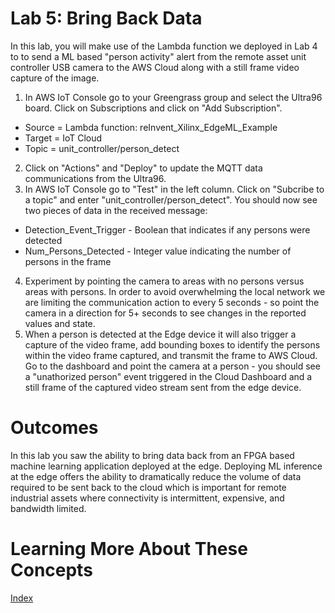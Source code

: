 # Lab 5: Bring Back Data
In this lab, you will make use of the Lambda function we deployed in Lab 4 to to send a ML based "person activity" alert from the remote asset unit controller USB camera to the AWS Cloud along with a still frame video capture of the image.

1. In AWS IoT Console go to your Greengrass group and select the Ultra96 board.  Click on Subscriptions and click on "Add Subscription".
  * Source = Lambda function: reInvent_Xilinx_EdgeML_Example
  * Target = IoT Cloud
  * Topic = unit_controller/person_detect
2. Click on "Actions" and "Deploy" to update the MQTT data communications from the Ultra96.
3. In AWS IoT Console go to "Test" in the left column.  Click on "Subcribe to a topic" and enter "unit_controller/person_detect".  You should now see two pieces of data in the received message:
  * Detection_Event_Trigger - Boolean that indicates if any persons were detected
  * Num_Persons_Detected - Integer value indicating the number of persons in the frame
4. Experiment by pointing the camera to areas with no persons versus areas with persons. In order to avoid overwhelming the local network we are limiting the communication action to every 5 seconds - so point the camera in a direction for 5+ seconds to see changes in the reported values and state.
5. When a person is detected at the Edge device it will also trigger a capture of the video frame, add bounding boxes to identify the persons within the video frame captured, and transmit the frame to AWS Cloud.  Go to the dashboard and point the camera at a person - you should see a "unathorized person" event triggered in the Cloud Dashboard and a still frame of the captured video stream sent from the edge device.

# Outcomes
In this lab you saw the ability to bring data back from an FPGA based machine learning application deployed at the edge.  Deploying ML inference at the edge offers the ability to dramatically reduce the volume of data required to be sent back to the cloud which is important for remote industrial assets where connectivity is intermittent, expensive, and bandwidth limited.

# Learning More About These Concepts


[Index](./README.md)

